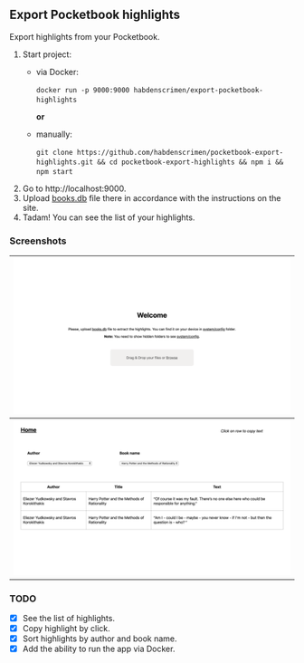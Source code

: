 ## Export Pocketbook highlights

Export highlights from your Pocketbook.

1. Start project:
    - via Docker:
      
      `docker run -p 9000:9000 habdenscrimen/export-pocketbook-highlights`

        **or**

    - manually: 
      
      `git clone https://github.com/habdenscrimen/pocketbook-export-highlights.git && cd pocketbook-export-highlights && npm i && npm start`
2. Go to http://localhost:9000.
3. Upload <u>books.db</u> file there in accordance with the instructions on the site.
4. Tadam! You can see the list of your highlights.

### Screenshots

| ![welcome page](./screenshots/welcome.png)  |
|---|
| ![list page](./screenshots/list.png)  |

### TODO

- [x] See the list of highlights.
- [x] Copy highlight by click.
- [x] Sort highlights by author and book name.
- [x] Add the ability to run the app via Docker.
